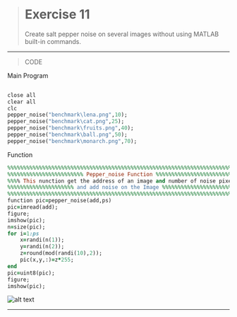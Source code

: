 
> # Exercise 11
> Create salt pepper noise on several images without using MATLAB built-in commands. 
***
>CODE

Main Program
```ruby
 
close all
clear all
clc
pepper_noise("benchmark\lena.png",10);
pepper_noise("benchmark\cat.png",25);
pepper_noise("benchmark\fruits.png",40);
pepper_noise("benchmark\ball.png",50);
pepper_noise("benchmark\monarch.png",70);
```
Function
```ruby
%%%%%%%%%%%%%%%%%%%%%%%%%%%%%%%%%%%%%%%%%%%%%%%%%%%%%%%%%%%%%%%%%%%%%%%%%%%
%%%%%%%%%%%%%%%%%%%%%%%% Pepper_noise Function %%%%%%%%%%%%%%%%%%%%%%%%%%%%
%%%% This nunction get the address of an image and number of noise pixel%%%
%%%%%%%%%%%%%%%%%%%%% and add noise on the Image %%%%%%%%%%%%%%%%%%%%%%%%%%
%%%%%%%%%%%%%%%%%%%%%%%%%%%%%%%%%%%%%%%%%%%%%%%%%%%%%%%%%%%%%%%%%%%%%%%%%%%
function pic=pepper_noise(add,ps)
pic=imread(add);
figure;
imshow(pic);
n=size(pic);
for i=1:ps
    x=randi(n(1));
    y=randi(n(2));
    z=round(mod(randi(10),2));
    pic(x,y,:)=z*255;
end
pic=uint8(pic);
figure;
imshow(pic);
```
![alt text](https://github.com/semnan-university-ai/image-processing-class/blob/2687c7cd96689152e04a67441b485851d3ee9add/excersiecs/alirezachaji/11/Exce11.1.png)
***
